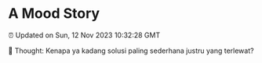 # A Mood Story

⏰ Updated on Sun, 12 Nov 2023 10:32:28 GMT

💭 Thought: Kenapa ya kadang solusi paling sederhana justru yang terlewat?

